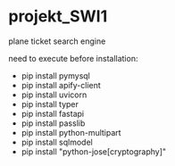 # projekt_SWI1
plane ticket search engine

need to execute before installation:
-   pip install pymysql
-   pip install apify-client
-   pip install uvicorn
-   pip install typer
-   pip install fastapi
-   pip install passlib
-   pip install python-multipart
-   pip install sqlmodel
-   pip install "python-jose[cryptography]"